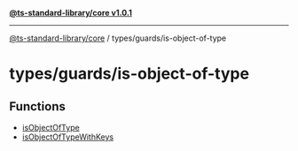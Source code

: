 [**@ts-standard-library/core v1.0.1**](../../../README.md)

***

[@ts-standard-library/core](../../../modules.md) / types/guards/is-object-of-type

# types/guards/is-object-of-type

## Functions

- [isObjectOfType](functions/isObjectOfType.md)
- [isObjectOfTypeWithKeys](functions/isObjectOfTypeWithKeys.md)
